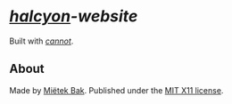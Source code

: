 _[halcyon](https://halcyon.sh/)-website_
========================================

Built with [_cannot_](https://cannot.mietek.io/).


About
-----

Made by [Miëtek Bak](https://mietek.io/).  Published under the [MIT X11 license](https://halcyon.sh/license/).
